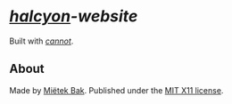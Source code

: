 _[halcyon](https://halcyon.sh/)-website_
========================================

Built with [_cannot_](https://cannot.mietek.io/).


About
-----

Made by [Miëtek Bak](https://mietek.io/).  Published under the [MIT X11 license](https://halcyon.sh/license/).
